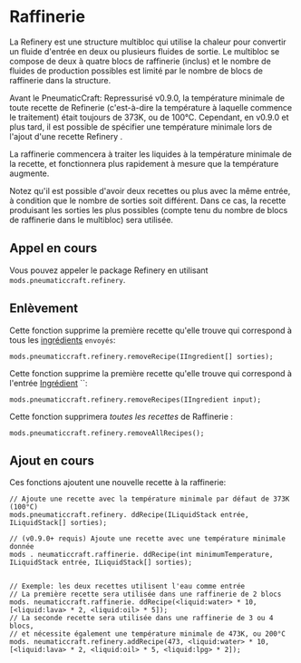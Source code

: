 # Raffinerie

La Refinery est une structure multibloc qui utilise la chaleur pour convertir un fluide d'entrée en deux ou plusieurs fluides de sortie. Le multibloc se compose de deux à quatre blocs de raffinerie (inclus) et le nombre de fluides de production possibles est limité par le nombre de blocs de raffinerie dans la structure.

Avant le PneumaticCraft: Repressurisé v0.9.0, la température minimale de toute recette de Refinerie (c'est-à-dire la température à laquelle commence le traitement) était toujours de 373K, ou de 100°C. Cependant, en v0.9.0 et plus tard, il est possible de spécifier une température minimale lors de l'ajout d'une recette Refinery .

La raffinerie commencera à traiter les liquides à la température minimale de la recette, et fonctionnera plus rapidement à mesure que la température augmente.

Notez qu'il est possible d'avoir deux recettes ou plus avec la même entrée, à condition que le nombre de sorties soit différent. Dans ce cas, la recette produisant les sorties les plus possibles (compte tenu du nombre de blocs de raffinerie dans le multibloc) sera utilisée.

## Appel en cours

Vous pouvez appeler le package Refinery en utilisant `mods.pneumaticcraft.refinery`.

## Enlèvement

Cette fonction supprime la première recette qu'elle trouve qui correspond à tous les [ingrédients](/Vanilla/Variable_Types/IIngredient/) `envoyés`:

```zenscript
mods.pneumaticcraft.refinery.removeRecipe(IIngredient[] sorties);
```

Cette fonction supprime la première recette qu'elle trouve qui correspond à l'entrée [Ingrédient](/Vanilla/Variable_Types/IIngredient/) ``:

```zenscript
mods.pneumaticcraft.refinery.removeRecipes(IIngredient input);
```

Cette fonction supprimera *toutes les recettes* de Raffinerie :

```zenscript
mods.pneumaticcraft.refinery.removeAllRecipes();
```

## Ajout en cours

Ces fonctions ajoutent une nouvelle recette à la raffinerie:

```zenscript
// Ajoute une recette avec la température minimale par défaut de 373K (100°C)
mods.pneumaticcraft.refinery. ddRecipe(ILiquidStack entrée, ILiquidStack[] sorties);

// (v0.9.0+ requis) Ajoute une recette avec une température minimale donnée
mods . neumaticcraft.raffinerie. ddRecipe(int minimumTemperature, ILiquidStack entrée, ILiquidStack[] sorties);


// Exemple: les deux recettes utilisent l'eau comme entrée
// La première recette sera utilisée dans une raffinerie de 2 blocs
mods. neumaticcraft.raffinerie. ddRecipe(<liquid:water> * 10, [<liquid:lava> * 2, <liquid:oil> * 5]);
// La seconde recette sera utilisée dans une raffinerie de 3 ou 4 blocs,
// et nécessite également une température minimale de 473K, ou 200°C
mods. neumaticcraft.refinery.addRecipe(473, <liquid:water> * 10, [<liquid:lava> * 2, <liquid:oil> * 5, <liquid:lpg> * 2]);
```
